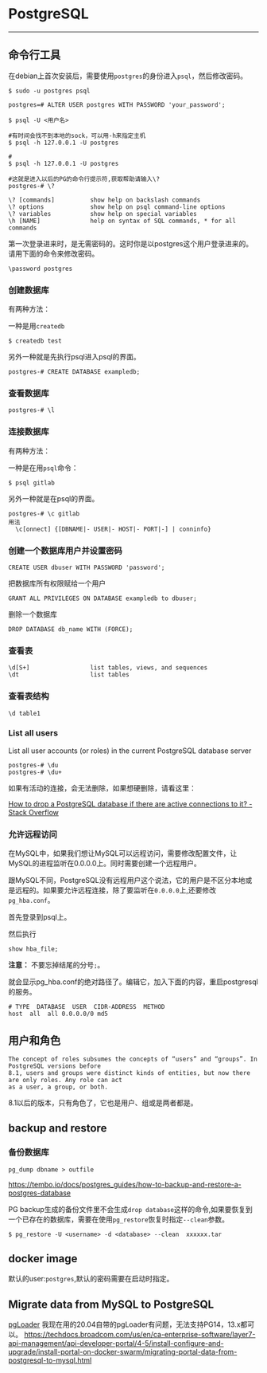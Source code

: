 # PostgreSQL

------

## 命令行工具

在debian上首次安装后，需要使用`postgres`的身份进入`psql`，然后修改密码。

```
$ sudo -u postgres psql

postgres=# ALTER USER postgres WITH PASSWORD 'your_password';

```



```
$ psql -U <用户名>

#有时间会找不到本地的sock，可以用-h来指定主机
$ psql -h 127.0.0.1 -U postgres

# 
$ psql -h 127.0.0.1 -U postgres

#这就是进入以后的PG的命令行提示符,获取帮助请输入\?
postgres-# \?
```






```
\? [commands]          show help on backslash commands
\? options             show help on psql command-line options
\? variables           show help on special variables
\h [NAME]              help on syntax of SQL commands, * for all commands
```



第一次登录进来时，是无需密码的。这时你是以postgres这个用户登录进来的。请用下面的命令来修改密码。

```
\password postgres
```

### 创建数据库

有两种方法：

一种是用`createdb`

```
$ createdb test
```

另外一种就是先执行psql进入psql的界面。

```
postgres-# CREATE DATABASE exampledb;
```

### 查看数据库

```
postgres-# \l
```

### 连接数据库

有两种方法：

一种是在用`psql`命令：

```
$ psql gitlab
```

另外一种就是在psql的界面。

```
postgres-# \c gitlab
用法
  \c[onnect] {[DBNAME|- USER|- HOST|- PORT|-] | conninfo}
```

### 创建一个数据库用户并设置密码

```
CREATE USER dbuser WITH PASSWORD 'password';
```

把数据库所有权限赋给一个用户

```
GRANT ALL PRIVILEGES ON DATABASE exampledb to dbuser;
```

删除一个数据库

```
DROP DATABASE db_name WITH (FORCE);
```

### 查看表
```
\d[S+]                 list tables, views, and sequences
\dt                    list tables
```

### 查看表结构
```
\d table1
```


### List all users
List all user accounts (or roles) in the current PostgreSQL database server
```
postgres-# \du
postgres-# \du+
```

如果有活动的连接，会无法删除，如果想硬删除，请看这里：

[How to drop a PostgreSQL database if there are active connections to it? - Stack Overflow](https://stackoverflow.com/questions/5408156/how-to-drop-a-postgresql-database-if-there-are-active-connections-to-it)

### 允许远程访问

在MySQL中，如果我们想让MySQL可以远程访问，需要修改配置文件，让MySQL的进程监听在0.0.0.0上。同时需要创建一个远程用户。

跟MySQL不同，PostgreSQL没有远程用户这个说法，它的用户是不区分本地或是远程的。如果要允许远程连接，除了要监听在`0.0.0.0`上,还要修改`pg_hba.conf`。

首先登录到psql上。

然后执行

```
show hba_file;
```
**注意：** 不要忘掉结尾的分号`;`。

就会显示pg_hba.conf的绝对路径了。编辑它，加入下面的内容，重启postgresql的服务。

```
# TYPE  DATABASE  USER  CIDR-ADDRESS  METHOD
host  all  all 0.0.0.0/0 md5
```

## 用户和角色

```
The concept of roles subsumes the concepts of “users” and “groups”. In PostgreSQL versions before
8.1, users and groups were distinct kinds of entities, but now there are only roles. Any role can act
as a user, a group, or both.
```

8.1以后的版本，只有角色了，它也是用户、组或是两者都是。


## backup and restore

### 备份数据库

```
pg_dump dbname > outfile
```

https://tembo.io/docs/postgres_guides/how-to-backup-and-restore-a-postgres-database

PG backup生成的备份文件里不会生成`drop database`这样的命令,如果要恢复到一个已存在的数据库，需要在使用`pg_restore`恢复时指定`--clean`参数。
```
$ pg_restore -U <username> -d <database> --clean  xxxxxx.tar
```


## docker image

默认的user:`postgres`,默认的密码需要在启动时指定。

## Migrate data from MySQL to PostgreSQL

[pgLoader](https://github.com/dimitri/pgloader)
我现在用的20.04自带的pgLoader有问题，无法支持PG14，13.x都可以。
https://techdocs.broadcom.com/us/en/ca-enterprise-software/layer7-api-management/api-developer-portal/4-5/install-configure-and-upgrade/install-portal-on-docker-swarm/migrating-portal-data-from-postgresql-to-mysql.html

